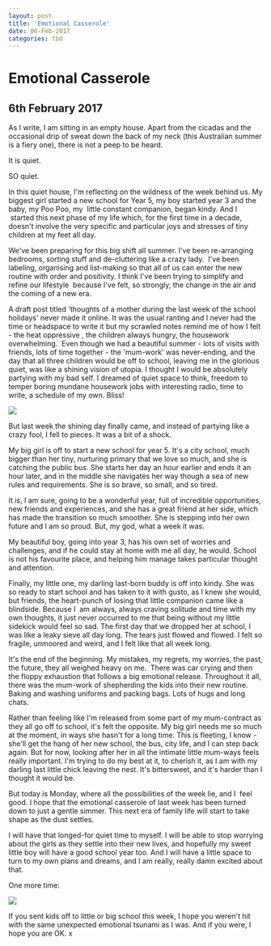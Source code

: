 ```yaml
---
layout: post
title: 'Emotional Casserole'
date: 06-Feb-2017
categories: tbd
---
```


# Emotional Casserole

## 6th February 2017

As I write,   I am sitting in an empty house. Apart from the cicadas and the occasional drip of sweat down the back of my neck (this Australian summer is a fiery one), there is not a peep to be heard.

It is quiet.

SO quiet.

In this quiet house, I'm reflecting on the wildness of the week behind us. My biggest girl started a new school for Year 5, my boy started year 3 and the baby, my Poo Poo, my  little constant companion, began kindy. And I  started this next phase of my life which, for the first time in a decade, doesn't involve the very specific and particular joys and stresses of tiny children at my feet all day.

We've been preparing for this big shift all summer. I've been re-arranging bedrooms, sorting stuff and de-cluttering like a crazy lady.  I've been labeling, organising and list-making so that all of us can enter the new routine with order and positivity. I think I've been trying to simplify and refine our lifestyle  because I've felt, so strongly, the change in the air and the coming of a new era.

A draft post titled 'thoughts of a mother during the last week of the school holidays' never made it online. It was the usual ranting and I never had the time or headspace to write it but my scrawled notes remind me of how I felt - the heat oppressive , the children always hungry, the housework overwhelming.  Even though we had a beautiful summer - lots of visits with friends, lots of time together - the 'mum-work' was never-ending, and the day that all three children would be off to school, leaving me in the glorious quiet, was like a shining vision of utopia. I thought I would be absolutely partying with my bad self. I dreamed of quiet space to think, freedom to temper boring mundane housework jobs with interesting radio, time to write, a schedule of my own. Bliss!

<img src="https://media4.giphy.com/media/mSle26nYJeD3a/200w.gif#30" />

But last week the shining day finally came, and instead of partying like a crazy fool, I fell to pieces. It was a bit of a shock.

My big girl is off to start a new school for year 5. It's a city school, much bigger than her tiny, nurturing primary that we love so much, and she is catching the public bus. She starts her day an hour earlier and ends it an hour later, and in the middle she navigates her way though a sea of new rules and requirements. She is so brave, so small, and so tired.

It is, I am sure, going to be a wonderful year, full of incredible opportunities, new friends and experiences, and she has a great friend at her side, which has made the transition so much smoother. She is stepping into her own future and I am so proud. But, my god, what a week it was.

My beautiful boy, going into year 3, has his own set of worries and challenges, and if he could stay at home with me all day, he would. School is not his favourite place, and helping him manage takes particular thought and attention.

Finally, my little one, my darling last-born buddy is off into kindy. She was so ready to start school and has taken to it with gusto, as I knew she would, but friends, the heart-punch of losing that little companion came like a blindside. Because I  am always, always craving solitude and time with my own thoughts, it just never occurred to me that being without my little sidekick would feel so sad. The first day that we dropped her at school, I was like a leaky sieve all day long. The tears just flowed and flowed. I felt so fragile, unmoored and weird, and I felt like that all week long.

It's the end of the beginning. My mistakes, my regrets, my worries, the past, the future, they all weighed heavy on me.  There was car crying and then the floppy exhaustion that follows a big emotional release. Throughout it all, there was the mum-work of shepherding the kids into their new routine. Baking and washing uniforms and packing bags. Lots of hugs and long chats.

Rather than feeling like I'm released from some part of my mum-contract as they all go off to school, it's felt the opposite. My big girl needs me so much at the moment, in ways she hasn't for a long time. This is fleeting, I know - she'll get the hang of her new school, the bus, city life, and I can step back again. But for now, looking after her in all the intimate little mum-ways feels really important. I'm trying to do my best at it, to cherish it, as I am with my darling last little chick leaving the nest. It's bittersweet, and it's harder than I thought it would be.

But today is Monday, where all the possibilities of the week lie, and I  feel good. I hope that the emotional casserole of last week has been turned down to just a gentle simmer. This next era of family life will start to take shape as the dust settles.

I will have that longed-for quiet time to myself. I will be able to stop worrying about the girls as they settle into their new lives, and hopefully my sweet little boy will have a good school year too. And I will have a little space to turn to my own plans and dreams, and I am really, really damn excited about that.

One more time:

<img src="https://media4.giphy.com/media/mSle26nYJeD3a/200w.gif#30" />

If you sent kids off to little or big school this week, I hope you weren't hit with the same unexpected emotional tsunami as I was. And if you were, I hope you are OK. x
